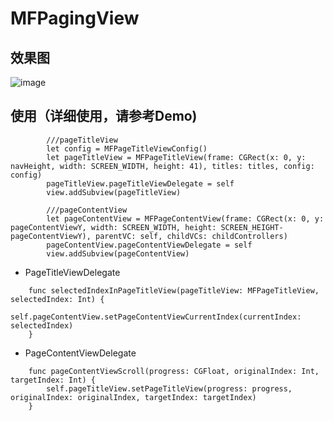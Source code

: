 # MFPagingView

## 效果图
![image](https://github.com/wwx1991/MFPagingView/blob/master/MFPagingView.gif)<br>
## 使用（详细使用，请参考Demo)
```
        ///pageTitleView
        let config = MFPageTitleViewConfig()
        let pageTitleView = MFPageTitleView(frame: CGRect(x: 0, y: navHeight, width: SCREEN_WIDTH, height: 41), titles: titles, config: config)
        pageTitleView.pageTitleViewDelegate = self
        view.addSubview(pageTitleView)
        
        ///pageContentView
        let pageContentView = MFPageContentView(frame: CGRect(x: 0, y: pageContentViewY, width: SCREEN_WIDTH, height: SCREEN_HEIGHT-pageContentViewY), parentVC: self, childVCs: childControllers)
        pageContentView.pageContentViewDelegate = self
        view.addSubview(pageContentView)
```
* PageTitleViewDelegate
```
    func selectedIndexInPageTitleView(pageTitleView: MFPageTitleView, selectedIndex: Int) {
        self.pageContentView.setPageContentViewCurrentIndex(currentIndex: selectedIndex)
    }
```
* PageContentViewDelegate
```
    func pageContentViewScroll(progress: CGFloat, originalIndex: Int, targetIndex: Int) {
        self.pageTitleView.setPageTitleView(progress: progress, originalIndex: originalIndex, targetIndex: targetIndex)
    }
```
